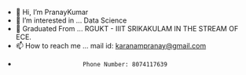- 👋 Hi, I’m PranayKumar
- 👀 I’m interested in ... Data Science
- 🌱 Graduated From ... RGUKT - IIIT SRIKAKULAM IN THE STREAM OF ECE.
- 📫 How to reach me ... mail id: karanampranay@gmail.com
-                        Phone Number: 8074117639
<!---
pranay967/pranay967 is a ✨ special ✨ repository because its `README.md` (this file) appears on your GitHub profile.
You can click the Preview link to take a look at your changes.
--->
